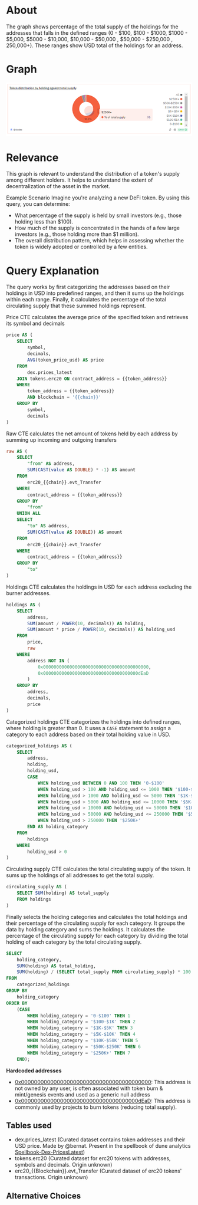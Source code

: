 # About

The graph shows percentage of the total supply of the holdings for the addresses that falls in the defined ranges (0 - $100, $100 - $1000, $1000 - $5,000, $5000 - $10,000, $10,000 - $50,000 , $50,000 - $250,000 , 250,000+). These ranges show USD total of the holdings for an address.

# Graph

![distributionByHoldingAgainstSupply](distribution-by-holding-against-supply.png)

# Relevance

This graph is relevant to understand the distribution of a token's supply among different holders. It helps to understand the extent of decentralization of the asset in the market.

Example Scenario
Imagine you're analyzing a new DeFi token. By using this query, you can determine:

- What percentage of the supply is held by small investors (e.g., those holding less than $100).
- How much of the supply is concentrated in the hands of a few large investors (e.g., those holding more than $1 million).
- The overall distribution pattern, which helps in assessing whether the token is widely adopted or controlled by a few entities.

# Query Explanation

The query works by first categorizing the addresses based on their holdings in USD into predefined ranges, and then it sums up the holdings within each range. Finally, it calculates the percentage of the total circulating supply that these summed holdings represent.

Price CTE calculates the average price of the specified token and retrieves its symbol and decimals

```sql
price AS (
    SELECT
        symbol,
        decimals,
        AVG(token_price_usd) AS price
    FROM
        dex.prices_latest
    JOIN tokens.erc20 ON contract_address = {{token_address}}
    WHERE
        token_address = {{token_address}}
        AND blockchain = '{{chain}}'
    GROUP BY
        symbol,
        decimals
)
```

Raw CTE calculates the net amount of tokens held by each address by summing up incoming and outgoing transfers

```sql
raw AS (
    SELECT
        "from" AS address,
        SUM(CAST(value AS DOUBLE) * -1) AS amount
    FROM
        erc20_{{chain}}.evt_Transfer
    WHERE
        contract_address = {{token_address}}
    GROUP BY
        "from"
    UNION ALL
    SELECT
        "to" AS address,
        SUM(CAST(value AS DOUBLE)) AS amount
    FROM
        erc20_{{chain}}.evt_Transfer
    WHERE
        contract_address = {{token_address}}
    GROUP BY
        "to"
)
```

Holdings CTE calculates the holdings in USD for each address excluding the burner addresses.

```sql
holdings AS (
    SELECT
        address,
        SUM(amount / POWER(10, decimals)) AS holding,
        SUM(amount * price / POWER(10, decimals)) AS holding_usd
    FROM
        price,
        raw
    WHERE
        address NOT IN (
            0x0000000000000000000000000000000000000000,
            0x000000000000000000000000000000000000dEaD
        )
    GROUP BY
        address,
        decimals,
        price
)
```

Categorized holdings CTE categorizes the holdings into defined ranges, where holding is greater than 0. It uses a `CASE` statement to assign a category to each address based on their total holding value in USD.

```sql
categorized_holdings AS (
    SELECT
        address,
        holding,
        holding_usd,
        CASE
            WHEN holding_usd BETWEEN 0 AND 100 THEN '0-$100'
            WHEN holding_usd > 100 AND holding_usd <= 1000 THEN '$100-$1K'
            WHEN holding_usd > 1000 AND holding_usd <= 5000 THEN '$1K-$5K'
            WHEN holding_usd > 5000 AND holding_usd <= 10000 THEN '$5K-$10K'
            WHEN holding_usd > 10000 AND holding_usd <= 50000 THEN '$10K-$50K'
            WHEN holding_usd > 50000 AND holding_usd <= 250000 THEN '$50K-$250K'
            WHEN holding_usd > 250000 THEN '$250K+'
        END AS holding_category
    FROM
        holdings
    WHERE
        holding_usd > 0
)
```

Circulating supply CTE calculates the total circulating supply of the token. It sums up the holdings of all addresses to get the total supply.

```sql
circulating_supply AS (
    SELECT SUM(holding) AS total_supply
    FROM holdings
)
```

Finally selects the holding categories and calculates the total holdings and their percentage of the circulating supply for each category. It groups the data by holding category and sums the holdings. It calculates the percentage of the circulating supply for each category by dividing the total holding of each category by the total circulating supply.

```sql
SELECT
    holding_category,
    SUM(holding) AS total_holding,
    SUM(holding) / (SELECT total_supply FROM circulating_supply) * 100 AS percentage_of_supply
FROM
    categorized_holdings
GROUP BY
    holding_category
ORDER BY
    (CASE
        WHEN holding_category = '0-$100' THEN 1
        WHEN holding_category = '$100-$1K' THEN 2
        WHEN holding_category = '$1K-$5K' THEN 3
        WHEN holding_category = '$5K-$10K' THEN 4
        WHEN holding_category = '$10K-$50K' THEN 5
        WHEN holding_category = '$50K-$250K' THEN 6
        WHEN holding_category = '$250K+' THEN 7
    END);
```

**Hardcoded addresses**

- [0x0000000000000000000000000000000000000000](https://etherscan.io/address/0x0000000000000000000000000000000000000000): This address is not owned by any user, is often associated with token burn & mint/genesis events and used as a generic null address
- [0x000000000000000000000000000000000000dEaD](https://etherscan.io/address/0x000000000000000000000000000000000000dEaD): This address is commonly used by projects to burn tokens (reducing total supply).

## Tables used

- dex.prices_latest (Curated dataset contains token addresses and their USD price. Made by @bernat. Present in the spellbook of dune analytics [Spellbook-Dex-PricesLatest](https://github.com/duneanalytics/spellbook/blob/main/models/dex/dex_prices_latest.sql))
- tokens.erc20 (Curated dataset for erc20 tokens with addresses, symbols and decimals. Origin unknown)
- erc20\_{{Blockchain}}.evt_Transfer (Curated dataset of erc20 tokens' transactions. Origin unknown)

## Alternative Choices
